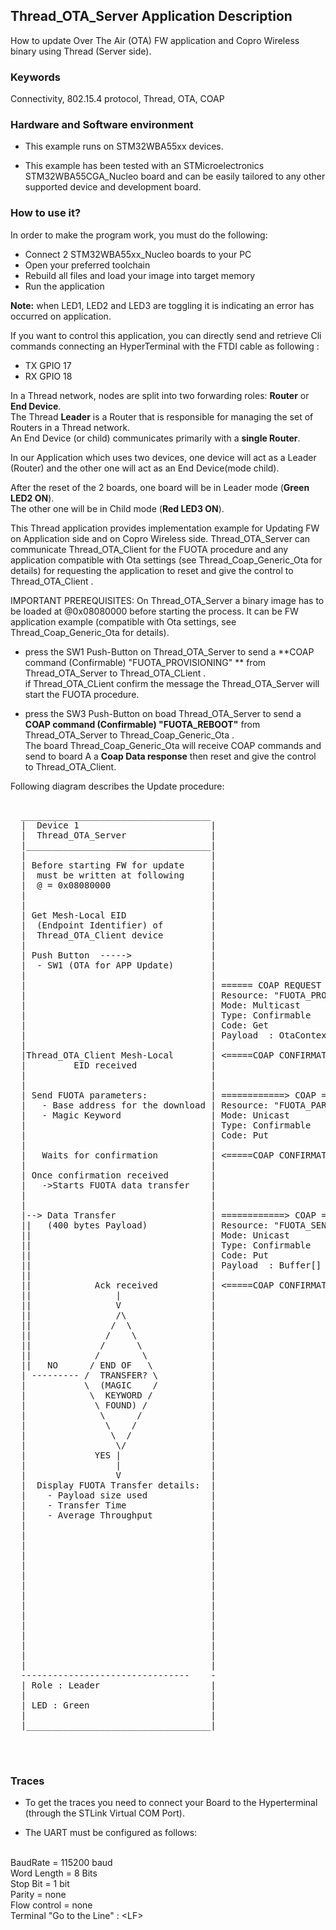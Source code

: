 ## __Thread_OTA_Server Application Description__

How to update Over The Air (OTA) FW application and Copro Wireless binary using Thread (Server side).

### __Keywords__

Connectivity, 802.15.4 protocol, Thread, OTA, COAP

### __Hardware and Software environment__

* This example runs on STM32WBA55xx devices.  

* This example has been tested with an STMicroelectronics STM32WBA55CGA_Nucleo board and can be easily tailored to any other supported device and development board.  

### __How to use it?__

In order to make the program work, you must do the following:  
 
- Connect 2 STM32WBA55xx_Nucleo boards to your PC 
- Open your preferred toolchain 
- Rebuild all files and load your image into target memory
- Run the application   
 
**Note:** when LED1, LED2 and LED3 are toggling it is indicating an error has occurred on application. 

If you want to control this application, you can directly send and retrieve Cli commands connecting an HyperTerminal with the FTDI cable as following :  

- TX GPIO 17  
- RX GPIO 18  
 
In a Thread network, nodes are split into two forwarding roles: **Router** or **End Device**.    
The Thread **Leader** is a Router that is responsible for managing the set of Routers in a Thread network.    
An End Device (or child) communicates primarily with a **single Router**.    

In our Application which uses two devices, one device will act as a Leader (Router) and the other one will act as an End Device(mode child). 

After the reset of the 2 boards, one board will be in Leader mode (**Green LED2 ON**).    
The other one will be in Child mode (**Red LED3 ON**).  
 
This Thread application provides implementation example for Updating FW on Application
side and on Copro Wireless side.
Thread_OTA_Server can communicate Thread_OTA_Client for the FUOTA procedure and any application compatible with Ota settings (see Thread_Coap_Generic_Ota for details)
for requesting the application to reset and give the control to Thread_OTA_Client .

IMPORTANT PREREQUISITES:
On Thread_OTA_Server a binary image has to be loaded at @0x08080000 before starting the process.
It can be FW application example (compatible with Ota settings, see Thread_Coap_Generic_Ota for details).

- press the SW1 Push-Button on Thread_OTA_Server to send a **COAP command (Confirmable) "FUOTA_PROVISIONING" ** from Thread_OTA_Server to Thread_OTA_CLient .  
if Thread_OTA_CLient confirm the message the Thread_OTA_Server will start the FUOTA procedure.

- press the SW3 Push-Button on boad Thread_OTA_Server to send a **COAP command (Confirmable) "FUOTA_REBOOT"** from Thread_OTA_Server to Thread_Coap_Generic_Ota .  
The board Thread_Coap_Generic_Ota  will receive COAP commands and send to board A a **Coap Data response** then reset and give the control to Thread_OTA_Client.



Following diagram describes the Update procedure:

<pre>

  ____________________________________                                 ______________________________________          
  |  Device 1                         |                                | Device 2                            |
  |  Thread_OTA_Server                |                                | Thread_OTA_Client                   |
  |___________________________________|                                |_____________________________________|
  |                                   |                                |                                     |
  | Before starting FW for update     |                                | At startup, application performs    |
  |  must be written at following     |                                |   a delete of FLASH memory sectors  |
  |  @ = 0x08080000                   |                                |   starting from @ = 0x08080000      |
  |                                   |                                |   to SFSA (Option Byte) limit       |  
  |                                   |                                |                                     |  
  | Get Mesh-Local EID                |                                |                                     |
  |  (Endpoint Identifier) of         |                                |                                     |
  |  Thread_OTA_Client device         |                                |                                     |
  |                                   |                                |                                     |
  | Push Button  ----->               |                                |                                     |                          
  |  - SW1 (OTA for APP Update)       |                                |                                     |
  |                                   |                                |                                     |
  |                                   | ====== COAP REQUEST =========> |                                     |
  |                                   | Resource: "FUOTA_PROVISIONING" |                                     |
  |                                   | Mode: Multicast                |                                     |
  |                                   | Type: Confirmable              |     returns Mesh-Local EID          |
  |                                   | Code: Get                      |                                     |
  |                                   | Payload  : OtaContext          |                                     |
  |                                   |                                |                                     |
  |Thread_OTA_Client Mesh-Local       | <=====COAP CONFIRMATION ====== |                                     |
  |         EID received              |                                |                                     |
  |                                   |                                |                                     |
  |                                   |                                |                                     |
  | Send FUOTA parameters:            | ============> COAP =========>  |                                     |
  |   - Base address for the download | Resource: "FUOTA_PARAMETERS"   |                                     |
  |   - Magic Keyword                 | Mode: Unicast                  |    Saves FUOTA parameters           |
  |                                   | Type: Confirmable              |     and confirms                    |
  |                                   | Code: Put                      |                                     |
  |                                   |                                |                                     |
  |   Waits for confirmation          | <=====COAP CONFIRMATION ====== |                                     |
  |                                   |                                |                                     |
  | Once confirmation received        |                                |                                     |
  |   ->Starts FUOTA data transfer    |                                |                                     |
  |                                   |                                |                                     |
  |                                   |                                |                                     |                                     
  |--> Data Transfer                  | ============> COAP =========>  |    BLUE LED TOGGLING                |
  ||   (400 bytes Payload)            | Resource: "FUOTA_SEND"         |                                     |      
  ||                                  | Mode: Unicast                  |                                     |
  ||                                  | Type: Confirmable              |   Each time data buffer is received |
  ||                                  | Code: Put                      |    writes it to FLASH memory        |
  ||                                  | Payload  : Buffer[]            |                                     |
  ||                                  |                                |                                     |
  ||            Ack received          | <=====COAP CONFIRMATION ====== |                                     | 
  ||                |                 |                                |                                     |
  ||                V                 |                                |                                     |
  ||                /\                |                                |                                     |
  ||               /  \               |                                |                                     |
  ||              /    \              |                                |                                     |
  ||             /      \             |                                |                                     |
  ||            /        \            |                                |                                     |
  ||   NO      / END OF   \           |                                |                                     |
  | --------- /  TRANSFER? \          |                                |                                     |
  |           \  (MAGIC    /          |                                |                                     |
  |            \  KEYWORD /           |                                |                                     |
  |             \ FOUND) /            |                                |                                     |
  |              \      /             |                                |                                     |
  |               \    /              |                                |                                     |
  |                \  /               |                                |                                     |
  |                 \/                |                                |                                     |
  |             YES |                 |                                |                                     |
  |                 |                 |                                |                                     |
  |                 V                 |                                |                                     |
  |  Display FUOTA Transfer details:  |                                |    At the end of data transfer      |
  |    - Payload size used            |                                |     - BLUE LED OFF                  |
  |    - Transfer Time                |                                |     - Reboot the application        |
  |    - Average Throughput           |                                |                                     |
  |                                   |                                |                                     |
  |                                   |                                | On Reboot:                          |
  |                                   |                                | -if there is a new valid image(     |
  |                                   |                                |   Thread_Coap_Generic_Ota or any    | 
  |                                   |                                |   appilcation supporting Ota at     | 
  |                                   |                                |   @ 0x80000)                        | 
  |                                   |                                |   (see Thread_Coap_Generic_Ota),    | 
  |                                   |                                |   run the application if not, then  | 
  |                                   |                                |   run the Thread_OTA_Client         |
  |                                   |                                |                                     |
  |                                   |                                |                                     |
  |                                   |                                |                                     |
  |                                   |                                |                                     | 
  |                                   |                                |                                     | 
  |                                   |                                |                                     |  
  --------------------------------    -                                 --------------------------------------       
  | Role : Leader                     |                                | Role : Child                        |
  |                                   |                                |                                     |
  | LED : Green                       |                                | LED : Red                           |
  |                                   |                                |                                     |
  |___________________________________|                                |_____________________________________|
       

  
</pre> 

### __Traces__

* To get the traces you need to connect your Board to the Hyperterminal (through the STLink Virtual COM Port).  

* The UART must be configured as follows:  
<br>
BaudRate       = 115200 baud</br>
Word Length    = 8 Bits</br>
Stop Bit       = 1 bit</br>
Parity         = none</br>
Flow control   = none</br>
Terminal   "Go to the Line" : &lt;LF&gt;  





